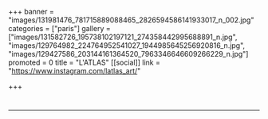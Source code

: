 +++
banner = "images/131981476_781715889088465_2826594586141933017_n_002.jpg"
categories = ["paris"]
gallery = ["images/131582726_195738102197121_274358442995688891_n.jpg", "images/129764982_224764952541027_1944985645256920816_n.jpg", "images/129427586_203144161364520_7963346646609266229_n.jpg"]
promoted = 0
title = "L'ATLAS"
[[social]]
link = "https://www.instagram.com/latlas_art/"

+++
# 

***